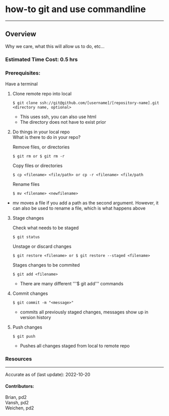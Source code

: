 # how-to git and use commandline
---
## Overview
Why we care, what this will allow us to do, etc...

### Estimated Time Cost: 0.5 hrs 

### Prerequisites:

Have a terminal

1. Clone remote repo into local
    
    ```
    $ git clone ssh://git@github.com/[username]/[repository-name].git <directory name, optional>
    ```
    - This uses ssh, you can also use html
    - The directory does not have to exist prior
2. Do things in your local repo  
What is there to do in your repo?  


    Remove files, or directories  
    ```
    $ git rm or $ git rm -r
    ```  
    
    Copy files or directories         
    ```
    $ cp <filename> <file/path> or cp -r <filename> <file/path
    ```
        
    Rename files      
    ```
    $ mv <filename> <newfilename>
    ```
- mv moves a file if you add a path as the second argument. However, it can also be used to rename a file, which is what happens above 
3. Stage changes
    
    Check what needs to be staged
    ```
    $ git status
    ```
    
    Unstage or discard changes
    ```
    $ git restore <filename> or $ git restore --staged <filename>
    ```
    
    Stages changes to be commited 
    ```
    $ git add <filename>
    ```
    - There are many different '''$ git add''' commands
4. Commit changes
    ```
    $ git commit -m "<message>"
    ```
    - commits all previously staged changes, messages show up in version history
5. Push changes
    ```
    $ git push
    ```
    - Pushes all changes staged from local to remote repo


### Resources

---

Accurate as of (last update): 2022-10-20

#### Contributors:  
Brian, pd2  
Vansh, pd2  
Weichen, pd2

